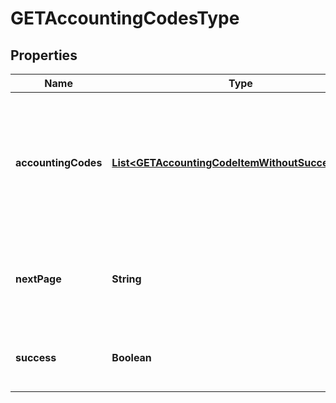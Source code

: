 

# GETAccountingCodesType


## Properties

| Name | Type | Description | Notes |
|------------ | ------------- | ------------- | -------------|
|**accountingCodes** | [**List&lt;GETAccountingCodeItemWithoutSuccessType&gt;**](GETAccountingCodeItemWithoutSuccessType.md) | An array of all the accounting codes in your chart of accounts. Each accounting code has the following fields.  |  [optional] |
|**nextPage** | **String** | URL to retrieve the next page of the response if it exists; otherwise absent.  |  [optional] |
|**success** | **Boolean** | Returns &#x60;true&#x60; if the request was processed successfully.  |  [optional] |



